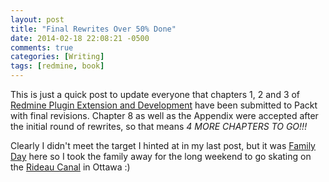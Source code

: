 ```yaml
---
layout: post
title: "Final Rewrites Over 50% Done"
date: 2014-02-18 22:08:21 -0500
comments: true
categories: [Writing]
tags: [redmine, book]
---
```


This is just a quick post to update everyone that chapters 1, 2 and 3 of [Redmine Plugin Extension and Development](http://www.packtpub.com/redmine-plugin-extension-and-development/book) have been submitted to Packt with final revisions. Chapter 8 as well as the Appendix were accepted after the initial round of rewrites, so that means *4 MORE CHAPTERS TO GO!!!*

Clearly I didn't meet the target I hinted at in my last post, but it was [Family Day](http://www.statutoryholidays.com/family-day.php) here so I took the family away for the long weekend to go skating on the [Rideau Canal](http://www.ncc-ccn.gc.ca/places-to-visit/rideau-canal-skateway) in Ottawa :)

